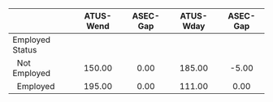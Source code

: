 
|                      |    ATUS-Wend |     ASEC-Gap |    ATUS-Wday |     ASEC-Gap |
| -------------------- | :----------: | :----------: | :----------: | :----------: |
| Employed Status      |              |              |              |              |
| &nbsp;&nbsp;Not Employed |       150.00 |         0.00 |       185.00 |        -5.00 |
| &nbsp;&nbsp;Employed |       195.00 |         0.00 |       111.00 |         0.00 |

